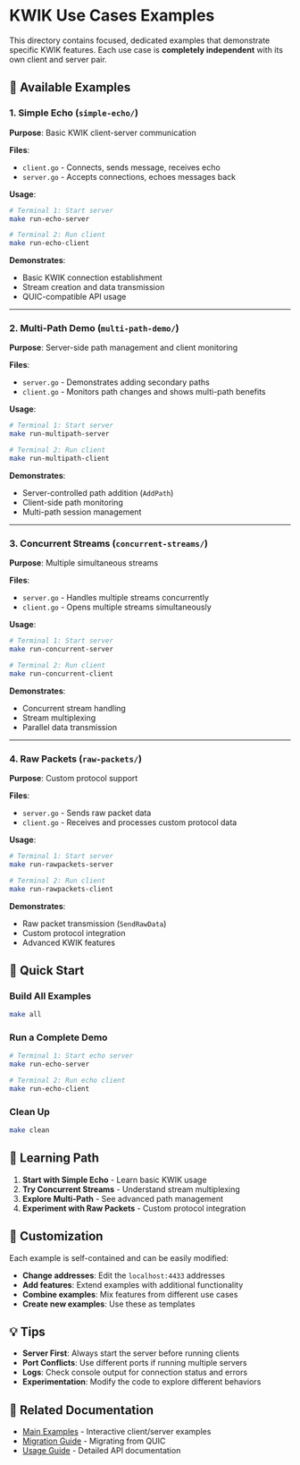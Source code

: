 # KWIK Use Cases Examples

This directory contains focused, dedicated examples that demonstrate specific KWIK features. Each use case is **completely independent** with its own client and server pair.

## 📁 Available Examples

### 1. Simple Echo (`simple-echo/`)
**Purpose**: Basic KWIK client-server communication

**Files**:
- `client.go` - Connects, sends message, receives echo
- `server.go` - Accepts connections, echoes messages back

**Usage**:
```bash
# Terminal 1: Start server
make run-echo-server

# Terminal 2: Run client
make run-echo-client
```

**Demonstrates**:
- Basic KWIK connection establishment
- Stream creation and data transmission
- QUIC-compatible API usage

---

### 2. Multi-Path Demo (`multi-path-demo/`)
**Purpose**: Server-side path management and client monitoring

**Files**:
- `server.go` - Demonstrates adding secondary paths
- `client.go` - Monitors path changes and shows multi-path benefits

**Usage**:
```bash
# Terminal 1: Start server
make run-multipath-server

# Terminal 2: Run client
make run-multipath-client
```

**Demonstrates**:
- Server-controlled path addition (`AddPath`)
- Client-side path monitoring
- Multi-path session management

---

### 3. Concurrent Streams (`concurrent-streams/`)
**Purpose**: Multiple simultaneous streams

**Files**:
- `server.go` - Handles multiple streams concurrently
- `client.go` - Opens multiple streams simultaneously

**Usage**:
```bash
# Terminal 1: Start server
make run-concurrent-server

# Terminal 2: Run client
make run-concurrent-client
```

**Demonstrates**:
- Concurrent stream handling
- Stream multiplexing
- Parallel data transmission

---

### 4. Raw Packets (`raw-packets/`)
**Purpose**: Custom protocol support

**Files**:
- `server.go` - Sends raw packet data
- `client.go` - Receives and processes custom protocol data

**Usage**:
```bash
# Terminal 1: Start server
make run-rawpackets-server

# Terminal 2: Run client
make run-rawpackets-client
```

**Demonstrates**:
- Raw packet transmission (`SendRawData`)
- Custom protocol integration
- Advanced KWIK features

## 🚀 Quick Start

### Build All Examples
```bash
make all
```

### Run a Complete Demo
```bash
# Terminal 1: Start echo server
make run-echo-server

# Terminal 2: Run echo client  
make run-echo-client
```

### Clean Up
```bash
make clean
```

## 📖 Learning Path

1. **Start with Simple Echo** - Learn basic KWIK usage
2. **Try Concurrent Streams** - Understand stream multiplexing
3. **Explore Multi-Path** - See advanced path management
4. **Experiment with Raw Packets** - Custom protocol integration

## 🔧 Customization

Each example is self-contained and can be easily modified:

- **Change addresses**: Edit the `localhost:4433` addresses
- **Add features**: Extend examples with additional functionality
- **Combine examples**: Mix features from different use cases
- **Create new examples**: Use these as templates

## 💡 Tips

- **Server First**: Always start the server before running clients
- **Port Conflicts**: Use different ports if running multiple servers
- **Logs**: Check console output for connection status and errors
- **Experimentation**: Modify the code to explore different behaviors

## 🔗 Related Documentation

- [Main Examples](../README.md) - Interactive client/server examples
- [Migration Guide](../../MIGRATION.md) - Migrating from QUIC
- [Usage Guide](../../docs/USAGE.md) - Detailed API documentation